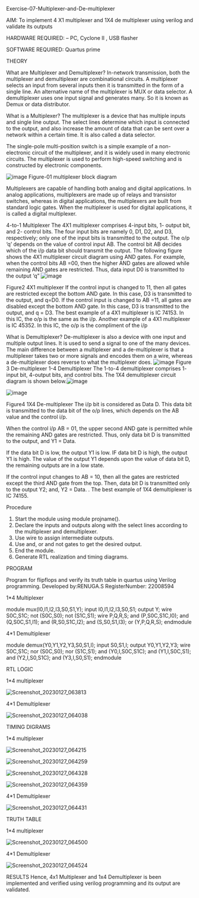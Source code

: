  Exercise-07-Multiplexer-and-De-multiplexer
 
 AIM: To implement 4 X1 multiplexer and 1X4 de multiplexer using verilog and validate its outputs
 
 HARDWARE REQUIRED:  – PC, Cyclone II , USB flasher
 
 SOFTWARE REQUIRED:   Quartus prime
 
 THEORY 

 What are Multiplexer and Demultiplexer?
In-network transmission, both the multiplexer and demultiplexer are combinational circuits. A multiplexer selects an input from several inputs then it is transmitted in the form of a single line. An alternative name of the multiplexer is MUX or data selector. A demultiplexer uses one input signal and generates many. So it is known as Demux or data distributor.

What is a Multiplexer?
The multiplexer is a device that has multiple inputs and single line output. The select lines determine which input is connected to the output, and also increase the amount of data that can be sent over a network within a certain time. It is also called a data selector.

The single-pole multi-position switch is a simple example of a non-electronic circuit of the multiplexer, and it is widely used in many electronic circuits. The multiplexer is used to perform high-speed switching and is constructed by electronic components.

![image](https://user-images.githubusercontent.com/36288975/170912485-73c395c7-23c0-4e78-a53d-a2f0d07d9662.png)
          Figure-01 multiplexer block diagram 

Multiplexers are capable of handling both analog and digital applications. In analog applications, multiplexers are made up of relays and transistor switches, whereas in digital applications, the multiplexers are built from standard logic gates. When the multiplexer is used for digital applications, it is called a digital multiplexer.

4-to-1 Multiplexer
The 4X1 multiplexer comprises 4-input bits, 1- output bit, and 2- control bits. The four input bits are namely 0, D1, D2, and D3, respectively; only one of the input bits is transmitted to the output. The o/p ‘q’ depends on the value of control input AB. The control bit AB decides which of the i/p data bit should transmit the output. The following figure shows the 4X1 multiplexer circuit diagram using AND gates. For example, when the control bits AB =00, then the higher AND gates are allowed while remaining AND gates are restricted. Thus, data input D0 is transmitted to the output ‘q”
![image](https://user-images.githubusercontent.com/36288975/170912568-3598c60a-5035-41f3-b0c4-ccedba13aca5.png)


Figure2 4X1 multiplexer 
If the control input is changed to 11, then all gates are restricted except the bottom AND gate. In this case, D3 is transmitted to the output, and q=D0. If the control input is changed to AB =11, all gates are disabled except the bottom AND gate. In this case, D3 is transmitted to the output, and q = D3. The best example of a 4X1 multiplexer is IC 74153. In this IC, the o/p is the same as the i/p. Another example of a 4X1 multiplexer is IC 45352. In this IC, the o/p is the compliment of the i/p


 What is Demultiplexer?
De-multiplexer is also a device with one input and multiple output lines. It is used to send a signal to one of the many devices. The main difference between a multiplexer and a de-multiplexer is that a multiplexer takes two or more signals and encodes them on a wire, whereas a de-multiplexer does reverse to what the multiplexer does.
![image](https://user-images.githubusercontent.com/36288975/170912606-a30e4b74-1726-4430-b245-2c3c3d9c232d.png)
Figure 3 De-multiplexer 
1-4 Demultiplexer
The 1-to-4 demultiplexer comprises 1- input bit, 4-output bits, and control bits. The 1X4 demultiplexer circuit diagram is shown below.![image](https://user-images.githubusercontent.com/36288975/170912683-00fb746a-1d45-4023-91d1-3a70b841073c.png)

![image](https://user-images.githubusercontent.com/36288975/170912741-7cbd52af-7e0d-4be3-b5c6-6fb9c4eca7c9.png)

Figure4 1X4 De-multiplexer 
The i/p bit is considered as Data D. This data bit is transmitted to the data bit of the o/p lines, which depends on the AB value and the control i/p.

When the control i/p AB = 01, the upper second AND gate is permitted while the remaining AND gates are restricted. Thus, only data bit D is transmitted to the output, and Y1 = Data.

If the data bit D is low, the output Y1 is low. IF data bit D is high, the output Y1 is high. The value of the output Y1 depends upon the value of data bit D, the remaining outputs are in a low state.

If the control input changes to AB = 10, then all the gates are restricted except the third AND gate from the top. Then, data bit D is transmitted only to the output Y2; and, Y2 = Data. . The best example of 1X4 demultiplexer is IC 74155.

 
 
 Procedure

1. Start the module using module projname().
2. Declare the inputs and outputs along with the select lines according to the multiplexer and demultiplexer.
3. Use wire to assign intermediate outputs.
4. Use and, or and not gates to get the desired output.
5. End the module.
6. Generate RTL realization and timing diagrams.


 PROGRAM 


Program for flipflops  and verify its truth table in quartus using Verilog programming.
Developed by:RENUGA.S 
RegisterNumber: 22008594 

1*4 Multiplexer

module mux(I0,I1,I2,I3,S0,S1,Y);
input I0,I1,I2,I3,S0,S1;
output Y;
wire S0C,S1C;
not (S0C,S0);
not (S1C,S1);
wire P,Q,R,S;
and (P,S0C,S1C,I0);
and (Q,S0C,S1,I1);
and (R,S0,S1C,I2);
and (S,S0,S1,I3);
or (Y,P,Q,R,S);
endmodule

4*1 Demultiplexer

module demux(Y0,Y1,Y2,Y3,S0,S1,I);
input S0,S1,I;
output Y0,Y1,Y2,Y3;
wire S0C,S1C;
nor (S0C,S0);
nor (S1C,S1);
and (Y0,I,S0C,S1C);
and (Y1,I,S0C,S1);
and (Y2,I,S0,S1C);
and (Y3,I,S0,S1);
endmodule



 RTL LOGIC
 
 1*4 multiplexer
 
 
![Screenshot_20230127_063813](https://user-images.githubusercontent.com/119292258/215097063-b64ad3d7-0eae-433f-b0f3-763226115912.png)

4*1 Demultiplexer

![Screenshot_20230127_064038](https://user-images.githubusercontent.com/119292258/215097137-aff7e005-c986-4d23-b58a-6b841d22e3c2.png)


 TIMING DIGRAMS 
 
 1*4 multiplexer
 
 ![Screenshot_20230127_064215](https://user-images.githubusercontent.com/119292258/215097291-bd3880ba-7e3e-4ee5-985d-0d8053c6a1b6.png)


![Screenshot_20230127_064259](https://user-images.githubusercontent.com/119292258/215097335-0451fa9d-7534-45f3-afd0-11aa6824557d.png)



![Screenshot_20230127_064328](https://user-images.githubusercontent.com/119292258/215097377-fb8ce3e8-2112-45d8-bb27-40ab075b6ae7.png)

![Screenshot_20230127_064359](https://user-images.githubusercontent.com/119292258/215097443-885c5d8e-00bc-4d8a-b353-8f85fb14e837.png)


4*1 Demultiplexer


![Screenshot_20230127_064431](https://user-images.githubusercontent.com/119292258/215097559-73b6fa64-e868-4048-a83d-281164a4cba3.png)


 TRUTH TABLE 
 
 1*4 multiplexer
 
 
![Screenshot_20230127_064500](https://user-images.githubusercontent.com/119292258/215097720-2710f116-30a1-4e02-8d3b-d0e0e4d85173.png)


4*1 Demultiplexer


![Screenshot_20230127_064524](https://user-images.githubusercontent.com/119292258/215097808-48f502a5-b5b5-47bb-a7fc-2ec1d9eb0ec9.png)



 RESULTS 
 Hence, 4x1 Multiplexer and 1x4 Demultiplexer is been implemented and verified using verilog programming and its output are validated.
